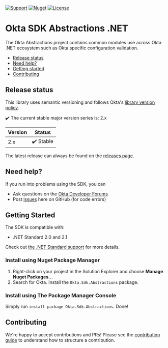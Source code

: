[![Support](https://img.shields.io/badge/support-Developer%20Forum-blue.svg)][devforum]
[![Nuget](https://img.shields.io/nuget/v/Okta.Sdk.Abstractions)](https://www.nuget.org/packages/Okta.Sdk.Abstractions)
[![License](https://img.shields.io/badge/License-Apache%202.0-blue.svg)](https://opensource.org/licenses/Apache-2.0)

# Okta SDK Abstractions .NET

The Okta Abstractions project contains common modules use across Okta .NET ecosystem such as Okta specific configuration validation.

* [Release status](#release-status)
* [Need help?](#need-help)
* [Getting started](#getting-started)
* [Contributing](#contributing)

## Release status

This library uses semantic versioning and follows Okta's [library version policy](https://developer.okta.com/code/library-versions/).

:heavy_check_mark: The current stable major version series is: 2.x

| Version | Status                    |
| ------- | ------------------------- |
| 2.x | :heavy_check_mark: Stable |

The latest release can always be found on the [releases page][github-releases].

## Need help?
 
If you run into problems using the SDK, you can
 
* Ask questions on the [Okta Developer Forums][devforum]
* Post [issues][github-issues] here on GitHub (for code errors)


## Getting Started

The SDK is compatible with:

* .NET Standard 2.0 and 2.1

Check out [the .NET Standard support](https://docs.microsoft.com/en-us/dotnet/standard/net-standard#net-implementation-support) for more details.

### Install using Nuget Package Manager
 1. Right-click on your project in the Solution Explorer and choose **Manage Nuget Packages...**
 2. Search for Okta. Install the `Okta.Sdk.Abstractions` package.

### Install using The Package Manager Console
Simply run `install-package Okta.Sdk.Abstractions`. Done!

## Contributing
 
We're happy to accept contributions and PRs! Please see the [contribution guide](CONTRIBUTING.md) to understand how to structure a contribution.

[devforum]: https://devforum.okta.com/
[lang-landing]: https://developer.okta.com/code/dotnet/
[github-issues]: https://github.com/okta/okta-auth-dotnet/issues
[github-releases]: https://github.com/okta/okta-auth-dotnet/releases
